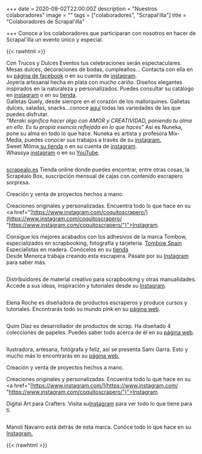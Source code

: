+++
date = 2020-08-02T22:00:00Z
description = "Nuestros colaboradores"
image = ""
tags = ["colaboradores", "Scrapal'illa"]
title = "Colaboradores de Scrapal'illa"

+++
Conoce a los colaboradores que participaran con nosotros en hacer de Scrapal'illa un evento único y especial.

{{< rawhtml >}}

<div class="box alt">

<div class="row 50% uniform">

<div class="3u"><span><img src="/uploads/trucos-y-dulces-2020-08-11.jpg" alt="" /></span></div>

<div class="3u"><span class="image fit">Con Trucos y Dulces Eventos tus celebraciones serán espectaculares. Mesas dulces, decoraciones de bodas, cumpleaños... Contacta con ella en su <a href="https://www.facebook.com/trucosydulceseventos">página de facebook</a> o en su cuenta de <a href="https://www.instagram.com/trucosydulces_eventos/">instagram</a>.</span></div>

<div class="3u"><span><img src="/uploads/flores-de-guirior2-2020-08-24.jpg" alt="" /></span></div>

<div class="3u$"><span class="image fit">Joyería artesanal hecha en plata con mucho cariño. Diseños elegantes inspirados en la naturaleza y personalizados. Puedes consultar su catálogo en <a href="https://www.instagram.com/flores_de_guirior/">instagram</a> o en su <a href="https://esmosaik.com/es/flores-de-guirior/">tienda</a>.</span></div>

<div class="3u"><span><img src="/uploads/quely-logo-2020-08-11.jpg" alt="" /></span></div>

<div class="3u"><span class="image fit">Galletas Quely, desde siempre en el corazón de los mallorquines. Galletas dulces, saladas, snacks...conoce <a href="https://quely.com/es/">aquí</a> todas las variedades de las que puedes disfrutar.</span></div>

<div class="3u"><span><img src="/uploads/nuneka-2020-09-05.png" alt="" /></span></div>

<div class="3u$"><span class="image fit"><i>"Meraki significa hacer algo con AMOR y CREATIVIDAD, poniendo tu alma en ello. Es tu propia esencia reflejada en lo que haces"</i> Así es Nuneka, pone su alma en todo lo que hace. Nuneka es artista y profesora Mix-Media, puedes conocer sus trabajos a través de su <a href="https://www.instagram.com/nuneka__/">instagram.</a></span></div>

<div class="3u"><span><img src="/uploads/sweetmoma-2020-09-05.png" alt="" /></span></div>

<div class="3u"><span class="image fit">Sweet Möma<a href="[https://sweetmoma.com/es/](https://sweetmoma.com/es/ "https://sweetmoma.com/es/")"> su tienda</a> o en su cuenta de <a href="[https://www.instagram.com/sweetmomabcn/](https://www.instagram.com/sweetmomabcn/ "https://www.instagram.com/sweetmomabcn/")">instagram</a>.</span></div>

<div class="3u"><span><img src="/uploads/whayssa-2020-09-05.png" alt="" /></span></div>

<div class="3u$"><span class="image fit">Whassya <a href="[https://www.instagram.com/whassya/](https://www.instagram.com/whassya/ "https://www.instagram.com/whassya/")">instagram</a> o en su <a href="[https://www.youtube.com/c/WhassyaMaspirosa](https://www.youtube.com/c/WhassyaMaspirosa "https://www.youtube.com/c/WhassyaMaspirosa")">YouTube</a>.</span></div>

</div>

</div>

<!--Prueba Marga-->

<!-- Para logo grande. izquierda imagen, derecha texto-->

<div class="row">

<div class="6u 12u$(small)">

<p><span><img src="/uploads/scrapealo-2020-09-05.png" alt="" /></span></p>

</div>

<div class="6u$ 12u$(small)">

<p><a href="[https://scrapealo.es/](https://scrapealo.es/ "https://scrapealo.es/")">scrapealo.es</a> Tienda online donde puedes encontrar, entre otras cosas, la Scrapéalo Box, suscripción mensual de cajas con contenido escrapero sorpresa.</p>

</div>

</div>

<!--FIN logo grande-->

<div class="row">

<div class="row 50% uniform">

<div class="3u"><span><img src="/uploads/coquitoscrapero-2020-09-05.png" alt="" /></span></div>

<div class="3u"><span class="image fit">Creación y venta de proyectos hechos a mano.

Creaciones originales y personalizadas. Encuentra todo lo que hace en su <a href="[https://www.instagram.com/coquitoscrapero/](https://www.instagram.com/coquitoscrapero/ "https://www.instagram.com/coquitoscrapero/")">Instagram</a>.</span></div>

<div class="3u"><span><img src="/uploads/tombow-2020-09-07.jpg" alt="" /></span></div>

<div class="3u$"><span class="image fit">Consigue los mejores acabados con los adhesivos de la marca Tombow, especializados en scrapbooking, fotografía y tarjetería. <a href="[https://www.instagram.com/tombow.spain/](https://www.instagram.com/tombow.spain/ "https://www.instagram.com/tombow.spain/")">Tombow Spain</a></span></div>

<div class="3u"><span><img src="/uploads/artlaser-2020-09-07.png" alt="" /></span></div>

<div class="3u"><span class="image fit">Especialistas en madera. Conócelos en su <a href="[https://www.artelaserdesign.com/](https://www.artelaserdesign.com/ "https://www.artelaserdesign.com/")">tienda</a></span></div>

<div class="3u"><span><img src="/uploads/scrap_menorca-2020-09-09.png" alt="" /></span></div>

<div class="3u$"><span class="image fit">Desde Menorca trabaja creando esta escrapera. Pásate por su <a href="[https://www.instagram.com/scrapmenorca/](https://www.instagram.com/scrapmenorca/ "https://www.instagram.com/scrapmenorca/")">Instagram</a> para saber más.</span></div>

</div><!--ROW 50 UNIFORM-->

</div><!--ROW-->

<!-- Para logo grande. izquierda imagen, derecha texto-->

<div class="row">

<div class="6u 12u$(small)">

<p><span><img src="/uploads/basiccrea-2020-09-09.png" alt="" /></span></p>

</div>

<div class="6u$ 12u$(small)">

<p>Distribuidores de material creativo para scrapbooking y otras manualidades. Accede a sus ideas, inspiración y tutoriales desde su <a href="[https://www.instagram.com/basiccrea2/](https://www.instagram.com/basiccrea2/ "https://www.instagram.com/basiccrea2/")">Instagram</a>.</p>

</div>

<div class="6u 12u$(small)">

<p><span><img src="/uploads/pega-papel-o-tijeras-2020-09-09.png" alt="" /></span></p>

</div>

<div class="6u$ 12u$(small)">

<p>Elena Roche es diseñadora de productos escraperos y produce cursos y tutoriales. Encontrarás todo su mundo pink en su <a href="[https://www.pegapapelotijeras.com/](https://www.pegapapelotijeras.com/ "https://www.pegapapelotijeras.com/")">página web</a>.</p>

</div>

<div class="6u 12u$(small)">

<p><span><img src="/uploads/logoquim-2020-09-09.jpg" alt="" /></span></p>

</div>

<div class="6u$ 12u$(small)">

<p>Quim Díaz es desarrollador de productos de scrap. Ha diseñado 4 colecciones de papeles. Puedes saber todo acerca de él en su <a href="[https://www.cosesdscrap.com/](https://www.cosesdscrap.com/ "https://www.cosesdscrap.com/")">página web</a>.</p>

</div>

</div>

<!--FIN logo grande-->

<!-- Para logo grande. izquierda imagen, derecha texto-->

<div class="row">

<div class="6u 12u$(small)">

<p><span><img src="/uploads/2logo-samigarra-2020-09-10.png" alt="" /></span></p>

</div>

<div class="6u$ 12u$(small)">

<p>Ilustradora, artesana, fotógrafa y feliz, así se presenta Sami Garra. Esto y mucho más lo encontrarás en su <a href="[https://samigarra.com/](https://samigarra.com/ "https://samigarra.com/")">página web.</a></p>

</div>

</div>

<!--FIN logo grande-->

<div class="row">

<div class="row 50% uniform">

<div class="3u"><span><img src="/uploads/logo_sonrisas-de-papel-2020-09-10.jpg" alt="" /></span></div>

<div class="3u"><span class="image fit">Creación y venta de proyectos hechos a mano.

Creaciones originales y personalizadas. Encuentra todo lo que hace en su <a href="[https://www.instagram.com/](https://www.instagram.com/ "https://www.instagram.com/coquitoscrapero/")">Instagram</a>.</span></div>

<div class="3u"><span><img src="/uploads/img-20200510-wa0025-2020-09-10.jpg" alt="" /></span></div>

<div class="3u$"><span class="image fit">Digital Art para Crafters. Visita su<a href="[https://www.instagram.com/beadesign.bcn/](https://www.instagram.com/beadesign.bcn/ "https://www.instagram.com/beadesign.bcn/")">Instagram</a> para ver todo lo que tiene para tí.</span></div>

</div><!--ROW 50 UNIFORM-->

</div><!--ROW-->

<!-- Para logo grande. izquierda imagen, derecha texto-->

<div class="row">

<div class="6u 12u$(small)">

<p><span><img src="/uploads/esrscrapfbookcover-firma-2020-09-10.jpg" alt="" /></span></p>

</div>

<div class="6u$ 12u$(small)">

<p>Manoli Navarro está detrás de esta marca. Conóce todo lo que hace en su <a href="[https://www.instagram.com/manolinavarro/](https://www.instagram.com/manolinavarro/ "https://www.instagram.com/manolinavarro/")">Instagram.</a></p>

</div>

</div>

<!--FIN logo grande-->

{{< /rawhtml >}}
